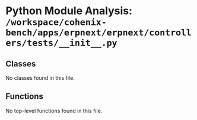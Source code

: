 # Python Module Analysis: `/workspace/cohenix-bench/apps/erpnext/erpnext/controllers/tests/__init__.py`

## Classes

No classes found in this file.


## Functions

No top-level functions found in this file.

